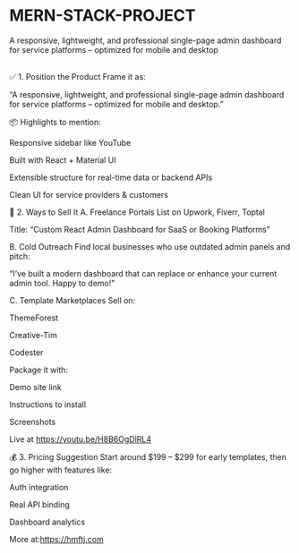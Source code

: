 # MERN-STACK-PROJECT
A responsive, lightweight, and professional single-page admin dashboard for service platforms – optimized for mobile and desktop

<br>
✅ 1. Position the Product
Frame it as:

“A responsive, lightweight, and professional single-page admin dashboard for service platforms – optimized for mobile and desktop.”

📦 Highlights to mention:

Responsive sidebar like YouTube

Built with React + Material UI

Extensible structure for real-time data or backend APIs

Clean UI for service providers & customers

💼 2. Ways to Sell It
A. Freelance Portals
List on Upwork, Fiverr, Toptal

Title: “Custom React Admin Dashboard for SaaS or Booking Platforms”

B. Cold Outreach
Find local businesses who use outdated admin panels and pitch:

“I’ve built a modern dashboard that can replace or enhance your current admin tool. Happy to demo!”

C. Template Marketplaces
Sell on:

ThemeForest

Creative-Tim

Codester

Package it with:

Demo site link

Instructions to install

Screenshots

Live at https://youtu.be/H8B6OgDlRL4

💰 3. Pricing Suggestion
Start around $199 – $299 for early templates, then go higher with features like:

Auth integration

Real API binding

Dashboard analytics

More at:https://hmftj.com
